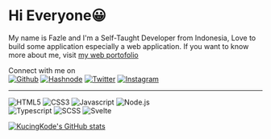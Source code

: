 # Hi Everyone😀

My name is Fazle and I'm a Self-Taught Developer from Indonesia, Love to build some application especially a web application.
If you want to know more about me, visit [my web portofolio](https://KucingKode.github.io/)

Connect with me on  
[![Github](https://img.shields.io/badge/GitHub-100000?style=for-the-badge&logo=github&logoColor=white)](https://github.com/KucingKode)
[![Hashnode](https://img.shields.io/badge/Hashnode-2962FF?style=for-the-badge&logo=hashnode&logoColor=white)](https://kucingkode.hashnode.dev/)
[![Twitter](https://img.shields.io/badge/KucingKode-%231DA1F2.svg?style=for-the-badge&logo=Twitter&logoColor=white)](https://twitter.com/KucingKode)
[![Instagram](https://img.shields.io/badge/kucing.kode-%23E4405F.svg?style=for-the-badge&logo=Instagram&logoColor=white)](https://www.instagram.com/kucing.kode/)
___

![HTML5](https://img.shields.io/badge/HTML5-E34F26?style=for-the-badge&logo=html5&logoColor=white)
![CSS3](https://img.shields.io/badge/CSS3-1572B6?style=for-the-badge&logo=css3&logoColor=white)
![Javascript](https://img.shields.io/badge/JavaScript-F7DF1E?style=for-the-badge&logo=javascript&logoColor=black)
![Node.js](https://img.shields.io/badge/Node.js-43853D?style=for-the-badge&logo=node.js&logoColor=white)  
![Typescript](https://img.shields.io/badge/TypeScript-007ACC?style=for-the-badge&logo=typescript&logoColor=white)
![SCSS](https://img.shields.io/badge/Sass-CC6699?style=for-the-badge&logo=sass&logoColor=white)
![Svelte](https://img.shields.io/badge/Svelte-4A4A55?style=for-the-badge&logo=svelte&logoColor=FF3E00)

[![KucingKode's GitHub stats](https://github-readme-stats.vercel.app/api?username=KucingKode)](https://github.com/KucingKode/github-readme-stats)
